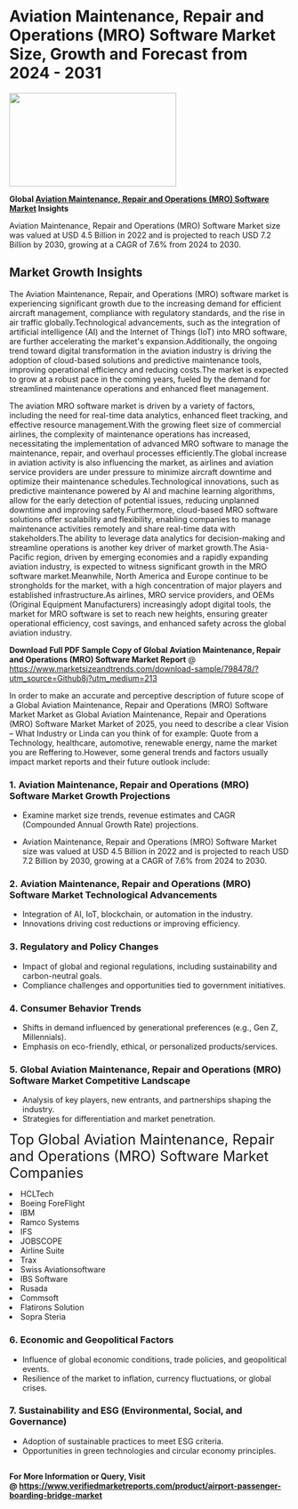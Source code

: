 <H1>Aviation Maintenance, Repair and Operations (MRO) Software Market Size, Growth and Forecast from 2024 - 2031</H1><img class="aligncenter size-medium wp-image-584254" src="https://thirdeyenews.in/wp-content/uploads/2024/09/Global-Market-Research-300x168.jpeg" alt="" width="300" height="168" /><p><strong>Global&nbsp;<a href="https://www.marketsizeandtrends.com/download-sample/798478/?utm_source=Github8j?utm_medium=213">Aviation Maintenance, Repair and Operations (MRO) Software Market</a> Insights</strong></p><p>Aviation Maintenance, Repair and Operations (MRO) Software Market size was valued at USD 4.5 Billion in 2022 and is projected to reach USD 7.2 Billion by 2030, growing at a CAGR of 7.6% from 2024 to 2030.</p><p><h2>Market Growth Insights</h2> <p>The Aviation Maintenance, Repair, and Operations (MRO) software market is experiencing significant growth due to the increasing demand for efficient aircraft management, compliance with regulatory standards, and the rise in air traffic globally.Technological advancements, such as the integration of artificial intelligence (AI) and the Internet of Things (IoT) into MRO software, are further accelerating the market's expansion.Additionally, the ongoing trend toward digital transformation in the aviation industry is driving the adoption of cloud-based solutions and predictive maintenance tools, improving operational efficiency and reducing costs.The market is expected to grow at a robust pace in the coming years, fueled by the demand for streamlined maintenance operations and enhanced fleet management.</p> <p>The aviation MRO software market is driven by a variety of factors, including the need for real-time data analytics, enhanced fleet tracking, and effective resource management.With the growing fleet size of commercial airlines, the complexity of maintenance operations has increased, necessitating the implementation of advanced MRO software to manage the maintenance, repair, and overhaul processes efficiently.The global increase in aviation activity is also influencing the market, as airlines and aviation service providers are under pressure to minimize aircraft downtime and optimize their maintenance schedules.Technological innovations, such as predictive maintenance powered by AI and machine learning algorithms, allow for the early detection of potential issues, reducing unplanned downtime and improving safety.Furthermore, cloud-based MRO software solutions offer scalability and flexibility, enabling companies to manage maintenance activities remotely and share real-time data with stakeholders.The ability to leverage data analytics for decision-making and streamline operations is another key driver of market growth.The Asia-Pacific region, driven by emerging economies and a rapidly expanding aviation industry, is expected to witness significant growth in the MRO software market.Meanwhile, North America and Europe continue to be strongholds for the market, with a high concentration of major players and established infrastructure.As airlines, MRO service providers, and OEMs (Original Equipment Manufacturers) increasingly adopt digital tools, the market for MRO software is set to reach new heights, ensuring greater operational efficiency, cost savings, and enhanced safety across the global aviation industry.</p> <p><span class=""><strong>Download Full PDF Sample Copy of Global Aviation Maintenance, Repair and Operations (MRO) Software Market Report</strong> @ <a href="https://www.marketsizeandtrends.com/download-sample/798478/?utm_source=Github8j?utm_medium=213" target="_blank">https://www.marketsizeandtrends.com/download-sample/798478/?utm_source=Github8j?utm_medium=213</a></span></p><p>In order to make an accurate and perceptive description of future scope of a Global&nbsp;Aviation Maintenance, Repair and Operations (MRO) Software Market Market as Global&nbsp;Aviation Maintenance, Repair and Operations (MRO) Software Market Market of 2025, you need to describe a clear Vision &ndash; What Industry or Linda can you think of for example: Quote from a Technology, healthcare, automotive, renewable energy, name the market you are Reffering to.However, some general trends and factors usually impact market reports and their future outlook include:</p><h3>1.&nbsp;<strong>Aviation Maintenance, Repair and Operations (MRO) Software Market Growth Projections</strong></h3><ul><li>Examine market size trends, revenue estimates and CAGR (Compounded Annual Growth Rate) projections.</li><li><p>Aviation Maintenance, Repair and Operations (MRO) Software Market size was valued at USD 4.5 Billion in 2022 and is projected to reach USD 7.2 Billion by 2030, growing at a CAGR of 7.6% from 2024 to 2030.</p></li></ul><h3>2.&nbsp;<strong>Aviation Maintenance, Repair and Operations (MRO) Software Market Technological Advancements</strong></h3><ul><li>Integration of AI, IoT, blockchain, or automation in the industry.</li><li>Innovations driving cost reductions or improving efficiency.</li></ul><h3>3.&nbsp;<strong>Regulatory and Policy Changes</strong></h3><ul><li>Impact of global and regional regulations, including sustainability and carbon-neutral goals.</li><li>Compliance challenges and opportunities tied to government initiatives.</li></ul><h3>4.&nbsp;<strong>Consumer Behavior Trends</strong></h3><ul><li>Shifts in demand influenced by generational preferences (e.g., Gen Z, Millennials).</li><li>Emphasis on eco-friendly, ethical, or personalized products/services.</li></ul><h3>5.&nbsp;<strong>Global Aviation Maintenance, Repair and Operations (MRO) Software Market Competitive Landscape</strong></h3><ul><li>Analysis of key players, new entrants, and partnerships shaping the industry.</li><li>Strategies for differentiation and market penetration.</li></ul><p data-pm-slice="1 1 []"><span style="color: inherit; font-family: inherit; font-size: 25px;">Top Global Aviation Maintenance, Repair and Operations (MRO) Software Market Companies</span></p><div class="" data-test-id=""><p><li>HCLTech</li><li> Boeing ForeFlight</li><li> IBM</li><li> Ramco Systems</li><li> IFS</li><li> JOBSCOPE</li><li> Airline Suite</li><li> Trax</li><li> Swiss Aviationsoftware</li><li> IBS Software</li><li> Rusada</li><li> Commsoft</li><li> Flatirons Solution</li><li> Sopra Steria</li></p></div><h3>6.&nbsp;<strong>Economic and Geopolitical Factors</strong></h3><ul><li>Influence of global economic conditions, trade policies, and geopolitical events.</li><li>Resilience of the market to inflation, currency fluctuations, or global crises.</li></ul><h3>7.&nbsp;<strong>Sustainability and ESG (Environmental, Social, and Governance)</strong></h3><ul><li>Adoption of sustainable practices to meet ESG criteria.</li><li>Opportunities in green technologies and circular economy principles.</li></ul><h2><strong style="font-size: 14px;">For More Information or Query, Visit @&nbsp;</strong><a style="background-color: #ffffff; font-size: 14px;" href="https://www.marketsizeandtrends.com/report/aviation-maintenance-repair-and-operations-mro-software-market/" target="_blank">https://www.verifiedmarketreports.com/product/airport-passenger-boarding-bridge-market</a></h2>